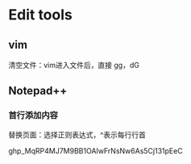 # Edit tools

## vim

清空文件：vim进入文件后，直接 gg，dG

## Notepad++

### 首行添加内容

替换页面：选择正则表达式，^表示每行行首

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
